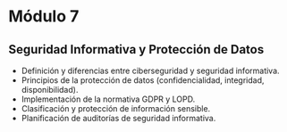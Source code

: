 # Módulo 7 
## Seguridad Informativa y Protección de Datos 
- Definición y diferencias entre ciberseguridad y seguridad informativa. 
- Principios de la protección de datos (confidencialidad, integridad, disponibilidad). 
- Implementación de la normativa GDPR y LOPD. 
- Clasificación y protección de información sensible. 
- Planificación de auditorías de seguridad informativa.
